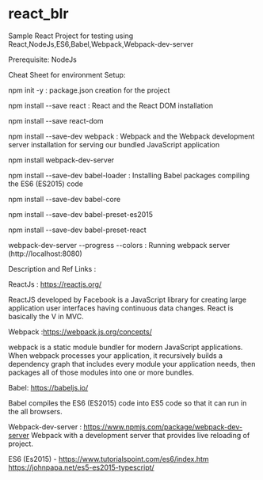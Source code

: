 # react_blr
Sample React Project for testing using React,NodeJs,ES6,Babel,Webpack,Webpack-dev-server

Prerequisite:
NodeJs

Cheat Sheet for environment Setup:

npm init -y : package.json creation for the project

npm install --save react : React and the React DOM installation

npm install --save react-dom 

npm install --save-dev webpack : Webpack and the Webpack development server installation for serving our bundled JavaScript application

npm install webpack-dev-server

npm install --save-dev babel-loader : Installing Babel packages compiling the ES6 (ES2015) code

npm install --save-dev babel-core

npm install --save-dev babel-preset-es2015

npm install --save-dev babel-preset-react

webpack-dev-server --progress --colors : Running webpack server (http://localhost:8080)

Description and Ref Links :

ReactJs : https://reactjs.org/

ReactJS developed by Facebook is a JavaScript library for creating large application user interfaces having continuous data changes. React is basically the V in MVC.

Webpack :https://webpack.js.org/concepts/ 

webpack is a static module bundler for modern JavaScript applications. When webpack processes your application, it recursively builds a dependency graph that includes every module your application needs, then packages all of those modules into one or more bundles.

Babel: https://babeljs.io/

Babel compiles the ES6 (ES2015) code into ES5 code so that it can run in the all browsers.


Webpack-dev-server :
https://www.npmjs.com/package/webpack-dev-server
Webpack with a development server that provides live reloading of project.

ES6 (Es2015) - 
https://www.tutorialspoint.com/es6/index.htm
https://johnpapa.net/es5-es2015-typescript/
